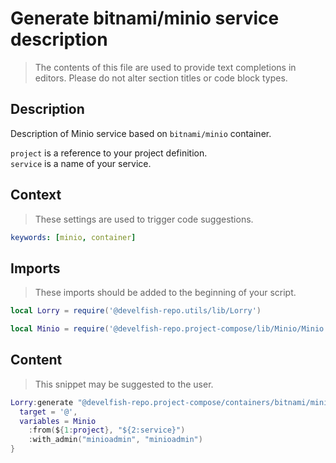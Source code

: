 # Generate bitnami/minio service description

> The contents of this file are used to provide text completions in editors. Please do not alter section titles or code block types.

## Description

Description of Minio service based on `bitnami/minio` container.

`project` is a reference to your project definition.\
`service` is a name of your service.

## Context

> These settings are used to trigger code suggestions.

```yaml
keywords: [minio, container]
```

## Imports

> These imports should be added to the beginning of your script.

```lua
local Lorry = require('@develfish-repo.utils/lib/Lorry')
```

```lua
local Minio = require('@develfish-repo.project-compose/lib/Minio/Minio')
```

## Content

> This snippet may be suggested to the user.

```lua
Lorry:generate "@develfish-repo.project-compose/containers/bitnami/minio" {
  target = '@',
  variables = Minio
    :from(${1:project}, "${2:service}")
    :with_admin("minioadmin", "minioadmin")
}
```
